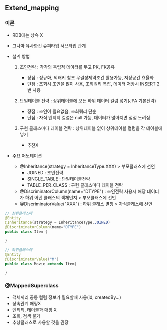## Extend_mapping

### 이론
 - RDB에는 상속 X
 - 그나마 유사한건 슈퍼타입 서브타입 관계

 - 설계 방법
   1. 조인전략 : 각각의 독립적 데이터를 두고 PK, FK공유
      - 장점 : 정규화, 외래키 참조 무결성제약조건 활용가능, 저장공간 효율화
      - 단점 : 조회시 조인을 많이 사용, 조회쿼리 복잡, 데이터 저장시 INSERT 2번 사용

   2. 단일테이블 전략 : 상위테이블에 모든 하위 데이터 컬럼 넣기(JPA 기본전략)
      - 장점 : 조인이 필요없음, 조회쿼리 단순
      - 단점 : 자식 엔티티 컬럼은 null 가능, 데이터가 많아지면 점점 느려짐

   3. 구현 클래스마다 테이블 전략 : 상위테이블 없이 상위테이블 컬럼을 각 테이블에 넣기
      - 추천X
      
 - 주요 어노테이션
   - @Inheritance(strategy = InheritanceType.XXX) > 부모클래스에 선언
      - JOINED : 조인전략
      - SINGLE_TABLE : 단일테이블전략
      - TABLE_PER_CLASS : 구현 클래스마다 테이블 전략
   - @DiscriminatorColumn(name="DTYPE") : 조인전략 사용시 해당 데이터가 하위 어떤 클래스의 객체인지 > 부모클래스에 선언
   - @DiscriminatorValue("XXX") : 하위 클래스 별칭  > 자식클래스에 선언   

```java
// 상위클래스에
@Entity
@Inheritance(strategy = InheritanceType.JOINED)
@DiscriminatorColumn(name="DTYPE")
public class Item {

}

// 하위클래스에
@Entity
@DiscriminatorValue("M")
public class Movie extends Item{

}
```

### @MappedSuperclass
   - 객체끼리 공통 컬럼 정보가 필요할때 사용(id, createdBy...)
   - 상속관계 매핑X
   - 엔티티, 테이블과 매핑 X
   - 조회, 검색 불가
   - 추상클래스로 사용할 것을 권장



